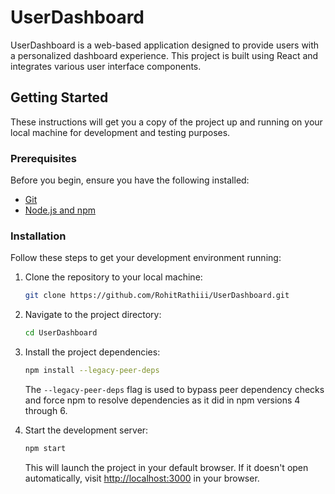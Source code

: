 
# UserDashboard

UserDashboard is a web-based application designed to provide users with a personalized dashboard experience. This project is built using React and integrates various user interface components.

## Getting Started

These instructions will get you a copy of the project up and running on your local machine for development and testing purposes.

### Prerequisites

Before you begin, ensure you have the following installed:

- [Git](https://git-scm.com/)
- [Node.js and npm](https://nodejs.org/en/download/)

### Installation

Follow these steps to get your development environment running:

1. Clone the repository to your local machine:

   ```sh
   git clone https://github.com/RohitRathiii/UserDashboard.git
   ```

2. Navigate to the project directory:

   ```sh
   cd UserDashboard
   ```

3. Install the project dependencies:

   ```sh
   npm install --legacy-peer-deps
   ```

   The `--legacy-peer-deps` flag is used to bypass peer dependency checks and force npm to resolve dependencies as it did in npm versions 4 through 6.

4. Start the development server:

   ```sh
   npm start
   ```

   This will launch the project in your default browser. If it doesn't open automatically, visit [http://localhost:3000](http://localhost:3000) in your browser.



